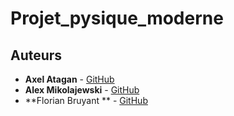 # Projet_pysique_moderne

## Auteurs

- **Axel Atagan** - [GitHub](https://github.com/Jej0)
- **Alex Mikolajewski** - [GitHub](https://github.com/Strasox)
- **Florian Bruyant ** - [GitHub](https://github.com/LeTaitre)
